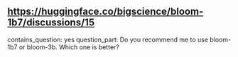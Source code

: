 ## https://huggingface.co/bigscience/bloom-1b7/discussions/15

contains_question: yes
question_part: Do you recommend me to use bloom-1b7 or bloom-3b. Which one is better?